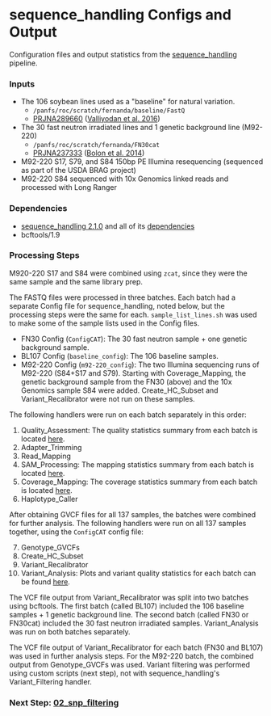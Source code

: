 # sequence_handling Configs and Output
Configuration files and output statistics from the [sequence_handling](https://github.com/MorrellLAB/sequence_handling) pipeline.

### Inputs
- The 106 soybean lines used as a "baseline" for natural variation.
    - `/panfs/roc/scratch/fernanda/baseline/FastQ` 
    - [PRJNA289660](https://www.ncbi.nlm.nih.gov/bioproject/PRJNA289660) ([Valliyodan et al. 2016](https://www.nature.com/articles/srep23598))
- The 30 fast neutron irradiated lines and 1 genetic background line (M92-220)
    - `/panfs/roc/scratch/fernanda/FN30cat`
    - [PRJNA237333](https://www.ncbi.nlm.nih.gov/bioproject/PRJNA237333) ([Bolon et al. 2014](https://doi.org/10.1534/genetics.114.170340))
- M92-220 S17, S79, and S84 150bp PE Illumina resequencing (sequenced as part of the USDA BRAG project)
- M92-220 S84 sequenced with 10x Genomics linked reads and processed with Long Ranger

### Dependencies
- [sequence_handling 2.1.0](https://github.com/MorrellLAB/sequence_handling/releases/tag/v2.1.0) and all of its [dependencies](https://github.com/MorrellLab/sequence_handling/wiki/Dependencies)
- bcftools/1.9

### Processing Steps

M920-220 S17 and S84 were combined using `zcat`, since they were the same sample and the same library prep.  

The FASTQ files were processed in three batches. Each batch had a separate Config file for sequence_handling, noted below, but the processing steps were the same for each. `sample_list_lines.sh` was used to make some of the sample lists used in the Config files.  

- FN30 Config (`ConfigCAT`): The 30 fast neutron sample + one genetic background sample.
- BL107 Config (`baseline_config`): The 106 baseline samples.
- M92-220 Config (`m92-220_config`): The two Illumina sequencing runs of M92-220 (S84+S17 and S79). Starting with Coverage_Mapping, the genetic background sample from the FN30 (above) and the 10x Genomics sample S84 were added. Create_HC_Subset and Variant_Recalibrator were not run on these samples.

The following handlers were run on each batch separately in this order:  

1. Quality_Assessment: The quality statistics summary from each batch is located [here](https://github.com/MorrellLAB/Context_Variants_Soy/tree/master/01_sequence_handling/Quality_Assessment).
2. Adapter_Trimming
3. Read_Mapping
4. SAM_Processing: The mapping statistics summary from each batch is located [here](https://github.com/MorrellLAB/Context_Variants_Soy/tree/master/01_sequence_handling/SAM_Processing).
5. Coverage_Mapping: The coverage statistics summary from each batch is located [here](https://github.com/MorrellLAB/Context_Variants_Soy/tree/master/01_sequence_handling/Coverage_Mapping).
6. Haplotype_Caller

After obtaining GVCF files for all 137 samples, the batches were combined for further analysis. The following handlers were run on all 137 samples together, using the `ConfigCAT` config file:

7. Genotype_GVCFs
8. Create_HC_Subset
9. Variant_Recalibrator
10. Variant_Analysis: Plots and variant quality statistics for each batch can be found [here](https://github.com/MorrellLAB/Context_Variants_Soy/tree/master/01_sequence_handling/Variant_Analysis). 

The VCF file output from Variant_Recalibrator was split into two batches using bcftools. The first batch (called BL107) included the 106 baseline samples + 1 genetic background line. The second batch (called FN30 or FN30cat) included the 30 fast neutron irradiated samples. Variant_Analysis was run on both batches separately. 

The VCF file output of Variant_Recalibrator for each batch (FN30 and BL107) was used in further analysis steps. For the M92-220 batch, the combined output from Genotype_GVCFs was used. Variant filtering was performed using custom scripts (next step), not with sequence_handling's Variant_Filtering handler.

### Next Step: [02_snp_filtering](https://github.com/MorrellLAB/Context_Variants_Soy/tree/master/02_snp_filtering)